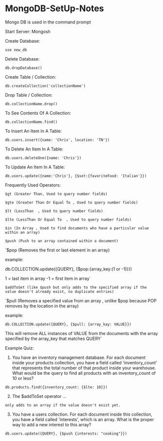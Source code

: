 # MongoDB-SetUp-Notes

Mongo DB is used in the command prompt 

Start Server:
Mongosh


Create Database:

`use new_db`

Delete Database:

`db.dropDatabase()`


Create Table / Collection:

`db.createCollection('collectionName')`

Drop Table / Collection:

`db.collectionName.drop()`

To See Contents Of A Collection:

`db.collectionName.find()`



To Insert An Item In A Table:

`db.users.insert({name: 'Chris', location: 'TN'})`


To Delete An Item In A Table:

`db.users.deleteOne({name: 'Chris'})`


To Update An Item In A Table:

`db.users.update({name:'Chris'}, {$set:{favoriteFood: 'Italian'}})`


Frequently Used Operators:

`$gt (Greater Than, Used to query number fields)`

`$gte (Greater Than Or Equal To , Used to query number fields)`

`$lt (LessThan  , Used to query number fields)`

`$lte (LessThan Or Equal To  , Used to query number fields)`

`$in (In Array , Used to find documents who have a particular value within an array)`

`$push (Push to an array contained within a document)`

`$pop (Removes the first or last element in an array)

example: 

db.COLLECTION.update({QUERY}, {$pop:{array_key:(1 or -1)}})

1 = last item in array
-1 = first item in array`

`$addToSet (like $push but only adds to the specified array if the value doesn't already exist, no duplicate entries)`

`$pull (Removes a specified value from an array , unlike $pop because POP removes by the location in the array)

example: 

`db.COLLECTION.update({QUERY}, {$pull: {array_kay: VALUE}})`

This will remove ALL instances of VALUE from the documents with the array specified by the array_key that matches QUERY`




Example Quiz:


1. You have an inventory management database. For each document inside your products collection, you have a field called 'inventory_count' that represents the total number of that product inside your warehouse. What would be the query to find all products with an inventory_count of 10 or less?

`db.products.find({inventory_count: {$lte: 10}})`

2. The $addToSet operator ...

`only adds to an array if the value doesn't exist yet.`

3. You have a users collection. For each document inside this collection, you have a field called 'interests', which is an array. What is the proper way to add a new interest to this array?

`db.users.update({QUERY}, {$push {interests: "cooking"}})`



